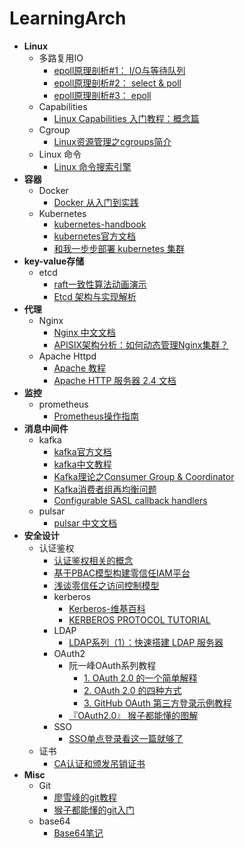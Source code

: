 # LearningArch

- **Linux**
  - 多路复用IO
    - [epoll原理剖析#1： I/O与等待队列](https://medium.com/@heshaobo2012/epoll%E5%8E%9F%E7%90%86%E5%89%96%E6%9E%90-1-i-o-d062d47fb07a)
    - [epoll原理剖析#2： select & poll](https://medium.com/@heshaobo2012/epoll%E5%8E%9F%E7%90%86%E5%89%96%E6%9E%90-3-select-poll-8d23b0a12906)
    - [epoll原理剖析#3： epoll](https://medium.com/@heshaobo2012/epoll%E5%8E%9F%E7%90%86%E5%89%96%E6%9E%90-3-epoll-bf9cdcf5e50)
  - Capabilities
    - [Linux Capabilities 入门教程：概念篇](https://fuckcloudnative.io/posts/linux-capabilities-why-they-exist-and-how-they-work/)
  - Cgroup
    - [Linux资源管理之cgroups简介](https://tech.meituan.com/2015/03/31/cgroups.html)
  - Linux 命令
    - [Linux 命令搜索引擎](https://wangchujiang.com/linux-command/)
- **容器**
  - Docker
    - [Docker 从入门到实践](https://yeasy.gitbook.io/docker_practice/) 
  - Kubernetes
    - [kubernetes-handbook](https://jimmysong.io/kubernetes-handbook/)
    - [kubernetes官方文档](https://kubernetes.io/zh/) 
    - [和我一步步部署 kubernetes 集群](https://k8s-install.opsnull.com/)
- **key-value存储**
  - etcd
    - [raft一致性算法动画演示](http://thesecretlivesofdata.com/raft/)
    - [Etcd 架构与实现解析](http://jolestar.com/etcd-architecture/)
- **代理**
  - Nginx
    - [Nginx 中文文档](https://www.docs4dev.com/docs/zh/nginx/current/reference)
    - [APISIX架构分析：如何动态管理Nginx集群？](https://mp.weixin.qq.com/s/DtCyZkFzNKnRBaMnGcUx1Q)
  - Apache Httpd
    - [Apache 教程](https://www.yiibai.com/apache_http)
    - [Apache HTTP 服务器 2.4 文档](http://httpd.apache.org/docs/2.4/)
- **监控**
  - prometheus
    - [Prometheus操作指南](https://yunlzheng.gitbook.io/prometheus-book/)
- **消息中间件**
  - kafka
    - [kafka官方文档](https://kafka.apache.org/documentation/)
    - [kafka中文教程](https://www.orchome.com/kafka/index)
    - [Kafka理论之Consumer Group & Coordinator](https://yhyr.github.io/2018/12/26/Kafka%E7%90%86%E8%AE%BA%E4%B9%8BConsumer-Group-Coordinator/)
    - [Kafka消费者组再均衡问题](https://www.cnblogs.com/FG123/p/10095125.html)
    - [Configurable SASL callback handlers](https://cwiki.apache.org/confluence/display/KAFKA/KIP-86%3A+Configurable+SASL+callback+handlers)
  - pulsar
    - [pulsar 中文文档](https://pulsar.apache.org/docs/zh-CN/standalone/)
- **安全设计**
  - 认证鉴权
    - [认证鉴权相关的概念](https://docs.authing.cn/v2/concepts/federation.html)    
    - [基于PBAC模型构建零信任IAM平台](https://mp.weixin.qq.com/s/OdDfwK7afKzRgX280FgDTg)
    - [浅谈零信任之访问控制模型](https://www.freebuf.com/articles/network/279497.html)
    - kerberos
      - [Kerberos-维基百科](https://zh.wikipedia.org/wiki/Kerberos)
      - [KERBEROS PROTOCOL TUTORIAL](https://www.kerberos.org/software/tutorial.html)
    - LDAP
      - [LDAP系列（1）：快速搭建 LDAP 服务器](http://guleilab.com/2018/07/24/LDAP1/)
    - OAuth2
      - 阮一峰OAuth系列教程
        - [1. OAuth 2.0 的一个简单解释](http://www.ruanyifeng.com/blog/2019/04/oauth_design.html)
        - [2. OAuth 2.0 的四种方式](http://www.ruanyifeng.com/blog/2019/04/oauth-grant-types.html)
        - [3. GitHub OAuth 第三方登录示例教程](https://www.ruanyifeng.com/blog/2019/04/github-oauth.html)
      - [『OAuth2.0』 猴子都能懂的图解](https://learnku.com/articles/20031)
    - SSO
      - [SSO单点登录看这一篇就够了](https://github.com/Snailclimb/JavaGuide/blob/master/docs/system-design/authority-certification/SSO%E5%8D%95%E7%82%B9%E7%99%BB%E5%BD%95%E7%9C%8B%E8%BF%99%E4%B8%80%E7%AF%87%E5%B0%B1%E5%A4%9F%E4%BA%86.md)
  - 证书
    - [CA认证和颁发吊销证书](https://www.cnblogs.com/along21/p/7595912.html)
- **Misc**
  - Git
    - [廖雪峰的git教程](https://www.liaoxuefeng.com/wiki/896043488029600)
    - [猴子都能懂的git入门](https://backlog.com/git-tutorial/cn/intro/intro1_1.html)
  - base64
    - [Base64笔记](http://www.ruanyifeng.com/blog/2008/06/base64.html)
